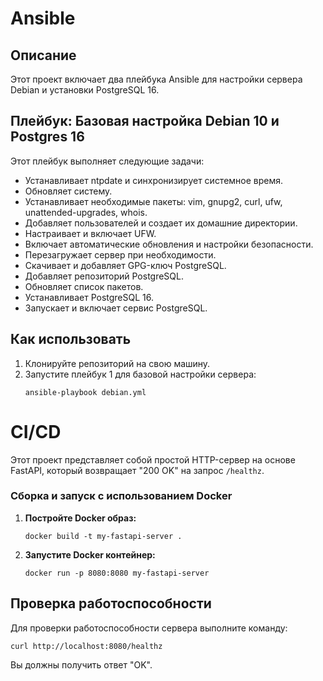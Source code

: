 <!DOCTYPE html>
<html lang="ru">
<head>
    <meta charset="UTF-8">
    <meta name="viewport" content="width=device-width, initial-scale=1.0">
</head>
<body>

<h1>Ansible</h1>
    <h2>Описание</h2>
    <p>Этот проект включает два плейбука Ansible для настройки сервера Debian и установки PostgreSQL 16.</p> 
    <h2>Плейбук: Базовая настройка Debian 10 и Postgres 16</h2>
    <p>Этот плейбук выполняет следующие задачи:</p>
    <ul>
        <li>Устанавливает ntpdate и синхронизирует системное время.</li>
        <li>Обновляет систему.</li>
        <li>Устанавливает необходимые пакеты: vim, gnupg2, curl, ufw, unattended-upgrades, whois.</li>
        <li>Добавляет пользователей и создает их домашние директории.</li>
        <li>Настраивает и включает UFW.</li>
        <li>Включает автоматические обновления и настройки безопасности.</li>
        <li>Перезагружает сервер при необходимости.</li>
        <li>Скачивает и добавляет GPG-ключ PostgreSQL.</li>
        <li>Добавляет репозиторий PostgreSQL.</li>
        <li>Обновляет список пакетов.</li>
        <li>Устанавливает PostgreSQL 16.</li>
        <li>Запускает и включает сервис PostgreSQL.</li>
    </ul>
    <h2>Как использовать</h2>
    <ol>
        <li>Клонируйте репозиторий на свою машину.</li>
        <li>Запустите плейбук 1 для базовой настройки сервера:
            <pre><code>ansible-playbook debian.yml</code></pre>
        </li>
    </ol>

<h1>CI/CD</h1>

<p>Этот проект представляет собой простой HTTP-сервер на основе FastAPI, который возвращает "200 OK" на запрос <code>/healthz</code>.</p>


<h3>Сборка и запуск с использованием Docker</h3>
<ol>
    <li><strong>Постройте Docker образ:</strong>
        <pre><code>docker build -t my-fastapi-server .</code></pre>
    </li>
    <li><strong>Запустите Docker контейнер:</strong>
        <pre><code>docker run -p 8080:8080 my-fastapi-server</code></pre>
    </li>
</ol>

<h2>Проверка работоспособности</h2>
<p>Для проверки работоспособности сервера выполните команду:</p>
<pre><code>curl http://localhost:8080/healthz</code></pre>
<p>Вы должны получить ответ "OK".</p>

</body>
</html>
